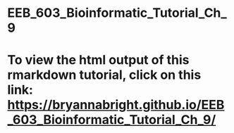 # EEB_603_Bioinformatic_Tutorial_Ch_9

# To view the html output of this rmarkdown tutorial, click on this link: https://bryannabright.github.io/EEB_603_Bioinformatic_Tutorial_Ch_9/
